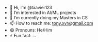 - 👋 Hi, I’m @txavier123
- 👀 I’m interested in AI/ML projects
- 🌱 I’m currently doing my Masters in CS
- 📫 How to reach me: tony.xvr@gmail.com
- 😄 Pronouns: He/Him
- ⚡ Fun fact: ...

<!---
txavier123/txavier123 is a ✨ special ✨ repository because its `README.md` (this file) appears on your GitHub profile.
You can click the Preview link to take a look at your changes.
--->
